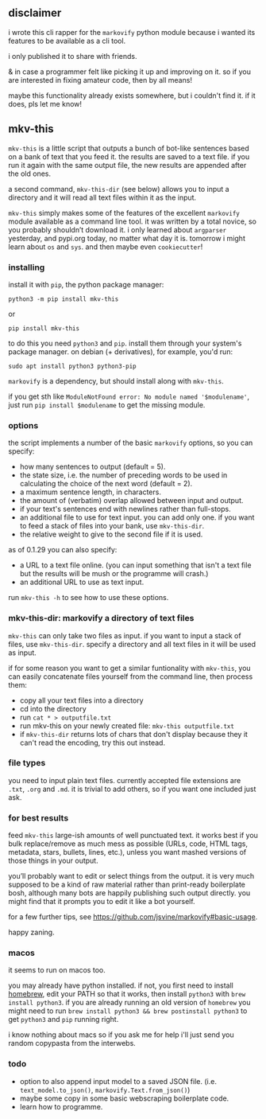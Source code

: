 
## disclaimer

i wrote this cli rapper for the `markovify` python module because i wanted its features to be available as a cli tool.

i only published it to share with friends. 

& in case a programmer felt like picking it up and improving on it. so if you are interested in fixing amateur code, then by all means!

maybe this functionality already exists somewhere, but i couldn't find it. if it does, pls let me know!

## mkv-this

`mkv-this` is a little script that outputs a bunch of bot-like sentences based on a bank of text that you feed it. the results are saved to a text file. if you run it again with the same output file, the new results are appended after the old ones.

a second command, `mkv-this-dir` (see below) allows you to input a directory and it will read all text files within it as the input.

`mkv-this` simply makes some of the features of the excellent `markovify` module available as a command line tool. it was written by a total novice, so you probably shouldn’t download it. i only learned about `argparser` yesterday, and pypi.org today, no matter what day it is. tomorrow i might learn about `os` and `sys`. and then maybe even `cookiecutter`!

### installing

install it with `pip`, the python package manager:

`python3 -m pip install mkv-this`

or

`pip install mkv-this`

to do this you need `python3` and `pip`. install them through your system's package manager. on debian (+ derivatives), for example, you'd run:

`sudo apt install python3 python3-pip`

`markovify` is a dependency, but should install along with `mkv-this`.

if you get sth like `ModuleNotFound error: No module named '$modulename'`, just run `pip install $modulename` to get the missing module.

### options

the script implements a number of the basic `markovify` options, so you can specify:

* how many sentences to output (default = 5).
* the state size, i.e. the number of preceding words to be used in calculating the choice of the next word (default = 2).
* a maximum sentence length, in characters.
* the amount of (verbatim) overlap allowed between input and output.
* if your text's sentences end with newlines rather than full-stops.
* an additional file to use for text input. you can add only one. if you want to feed a stack of files into your bank, use `mkv-this-dir`.
* the relative weight to give to the second file if it is used.

as of 0.1.29 you can also specify:

* a URL to a text file online. (you can input something that isn't a text file but the results will be mush or the programme will crash.)
* an additional URL to use as text input.

run `mkv-this -h` to see how to use these options.

### mkv-this-dir: markovify a directory of text files

`mkv-this` can only take two files as input. if you want to input a stack of files, use `mkv-this-dir`. specify a directory and all text files in it will be used as input.

if for some reason you want to get a similar funtionality with `mkv-this`, you can easily concatenate files yourself from the command line, then process them:

* copy all your text files into a directory
* cd into the directory
* run `cat * > outputfile.txt`
* run mkv-this on your newly created file: `mkv-this outputfile.txt`
* if `mkv-this-dir` returns lots of chars that don't display because they it can't read the encoding, try this out instead.

### file types

you need to input plain text files. currently accepted file extensions are `.txt`, `.org` and `.md`. it is trivial to add others, so if you want one included just ask.

### for best results

feed `mkv-this` large-ish amounts of well punctuated text. it works best if you bulk replace/remove as much mess as possible (URLs, code, HTML tags, metadata, stars, bullets, lines, etc.), unless you want mashed versions of those things in your output.

you’ll probably want to edit or select things from the output. it is very much supposed to be a kind of raw material rather than print-ready boilerplate bosh, although many bots are happily publishing such output directly. you might find that it prompts you to edit it like a bot yourself.

for a few further tips, see https://github.com/jsvine/markovify#basic-usage.

happy zaning.

### macos

it seems to run on macos too.

you may already have python installed. if not, you first need to install [homebrew](https://brew.sh/#install), edit your PATH so that it works, then install `python3` with `brew install python3`. if you are already running an old version of `homebrew` you might need to run `brew install python3 && brew postinstall python3` to get `python3` and `pip` running right.

i know nothing about macs so if you ask me for help i'll just send you random copypasta from the interwebs.

### todo

* option to also append input model to a saved JSON file. (i.e. `text_model.to_json()`, `markovify.Text.from_json()`)
* maybe some copy in some basic webscraping boilerplate code.
* learn how to programme.
